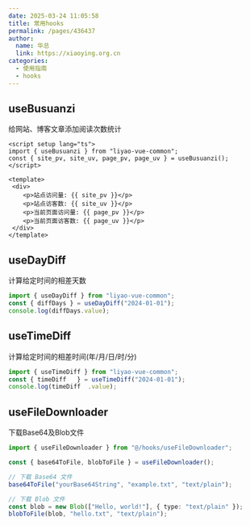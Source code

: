 ```yaml
---
date: 2025-03-24 11:05:58
title: 常用hooks
permalink: /pages/436437
author:
  name: 华总
  link: https://xiaoying.org.cn
categories:
  - 使用指南
  - hooks
---
```


## useBusuanzi

给网站、博客文章添加阅读次数统计

```vue
<script setup lang="ts">
import { useBusuanzi } from "liyao-vue-common";
const { site_pv, site_uv, page_pv, page_uv } = useBusuanzi();
</script>

<template>
 <div>
    <p>站点访问量: {{ site_pv }}</p>
    <p>站点访客数: {{ site_uv }}</p>
    <p>当前页面访问量: {{ page_pv }}</p>
    <p>当前页面访客数: {{ page_uv }}</p>
 </div>
</template>
```

## useDayDiff

计算给定时间的相差天数

```typescript
import { useDayDiff } from "liyao-vue-common";
const { diffDays } = useDayDiff("2024-01-01");
console.log(diffDays.value); 

```

## useTimeDiff

计算给定时间的相差时间(年/月/日/时/分)

```typescript
import { useTimeDiff } from "liyao-vue-common";
const { timeDiff   } = useTimeDiff("2024-01-01");
console.log(timeDiff  .value); 
```

## useFileDownloader

下载Base64及Blob文件

```typescript
import { useFileDownloader } from "@/hooks/useFileDownloader";

const { base64ToFile, blobToFile } = useFileDownloader();

// 下载 Base64 文件
base64ToFile("yourBase64String", "example.txt", "text/plain");

// 下载 Blob 文件
const blob = new Blob(["Hello, world!"], { type: "text/plain" });
blobToFile(blob, "hello.txt", "text/plain");

```

